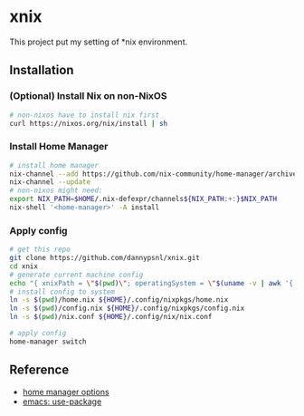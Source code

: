 # xnix

This project put my setting of \*nix environment.

## Installation

### (Optional) Install Nix on non-NixOS

```zsh
# non-nixos have to install nix first
curl https://nixos.org/nix/install | sh
```

### Install Home Manager

```zsh
# install home manager
nix-channel --add https://github.com/nix-community/home-manager/archive/master.tar.gz home-manager
nix-channel --update
# non-nixos might need:
export NIX_PATH=$HOME/.nix-defexpr/channels${NIX_PATH:+:}$NIX_PATH
nix-shell '<home-manager>' -A install
```

### Apply config

```zsh
# get this repo
git clone https://github.com/dannypsnl/xnix.git
cd xnix
# generate current machine config
echo "{ xnixPath = \"$(pwd)\"; operatingSystem = \"$(uname -v | awk '{ print $1 }' | sed 's/#.*-//')\"; homePath=\"$HOME\"; }" > machine.nix
# install config to system
ln -s $(pwd)/home.nix ${HOME}/.config/nixpkgs/home.nix
ln -s $(pwd)/config.nix ${HOME}/.config/nixpkgs/config.nix
ln -s $(pwd)/nix.conf ${HOME}/.config/nix/nix.conf

# apply config
home-manager switch
```

## Reference

- [home manager options](https://nix-community.github.io/home-manager/options.html)
- [emacs: use-package](https://github.com/jwiegley/use-package)

